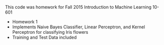 This code was homework for Fall 2015 Introduction to Machine Learning 10-601
* Homework 1
* Implements Naive Bayes Classifier, Linear Perceptron, and Kernel Perceptron for classifying Iris flowers
* Training and Test Data included
